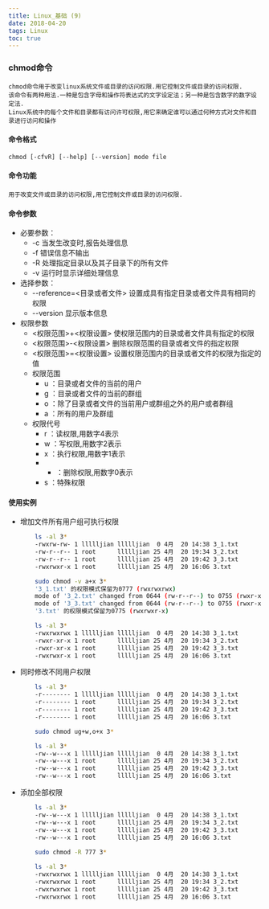 ```yaml
---
title: Linux_基础 (9)
date: 2018-04-20
tags: Linux
toc: true
---
```


### chmod命令
    chmod命令用于改变linux系统文件或目录的访问权限.用它控制文件或目录的访问权限.
    该命令有两种用法.一种是包含字母和操作符表达式的文字设定法；另一种是包含数字的数字设定法.
    Linux系统中的每个文件和目录都有访问许可权限,用它来确定谁可以通过何种方式对文件和目录进行访问和操作

<!-- more -->

#### 命令格式
    chmod [-cfvR] [--help] [--version] mode file

#### 命令功能
    用于改变文件或目录的访问权限,用它控制文件或目录的访问权限.

#### 命令参数
- 必要参数：
	* -c 当发生改变时,报告处理信息
	* -f 错误信息不输出
	* -R 处理指定目录以及其子目录下的所有文件
	* -v 运行时显示详细处理信息
- 选择参数：
	* --reference=<目录或者文件> 设置成具有指定目录或者文件具有相同的权限
	* --version 显示版本信息
- 权限参数
	* <权限范围>+<权限设置> 使权限范围内的目录或者文件具有指定的权限
	* <权限范围>-<权限设置> 删除权限范围的目录或者文件的指定权限
	* <权限范围>=<权限设置> 设置权限范围内的目录或者文件的权限为指定的值
    * 权限范围
        * u ：目录或者文件的当前的用户
        * g ：目录或者文件的当前的群组
        * o ：除了目录或者文件的当前用户或群组之外的用户或者群组
        * a ：所有的用户及群组  
    * 权限代号
        * r ：读权限,用数字4表示
        * w ：写权限,用数字2表示
        * x ：执行权限,用数字1表示
        * - ：删除权限,用数字0表示
        * s ：特殊权限

#### 使用实例
- 增加文件所有用户组可执行权限
    ```bash
        ls -al 3*
        -rwxrw-rw- 1 llllljian llllljian  0 4月  20 14:38 3_1.txt
        -rw-r--r-- 1 root      llllljian 25 4月  20 19:34 3_2.txt
        -rw-r--r-- 1 root      llllljian 25 4月  20 19:42 3_3.txt
        -rwxrwxr-x 1 root      llllljian 25 4月  20 16:06 3.txt

        sudo chmod -v a+x 3*
        '3_1.txt' 的权限模式保留为0777 (rwxrwxrwx)
        mode of '3_2.txt' changed from 0644 (rw-r--r--) to 0755 (rwxr-xr-x)
        mode of '3_3.txt' changed from 0644 (rw-r--r--) to 0755 (rwxr-xr-x)
        '3.txt' 的权限模式保留为0775 (rwxrwxr-x)

        ls -al 3*
        -rwxrwxrwx 1 llllljian llllljian  0 4月  20 14:38 3_1.txt
        -rwxr-xr-x 1 root      llllljian 25 4月  20 19:34 3_2.txt
        -rwxr-xr-x 1 root      llllljian 25 4月  20 19:42 3_3.txt
        -rwxrwxr-x 1 root      llllljian 25 4月  20 16:06 3.txt
    ```
- 同时修改不同用户权限
    ```bash
        ls -al 3*
        -r-------- 1 llllljian llllljian  0 4月  20 14:38 3_1.txt
        -r-------- 1 root      llllljian 25 4月  20 19:34 3_2.txt
        -r-------- 1 root      llllljian 25 4月  20 19:42 3_3.txt
        -r-------- 1 root      llllljian 25 4月  20 16:06 3.txt

        sudo chmod ug+w,o+x 3*

        ls -al 3*
        -rw--w---x 1 llllljian llllljian  0 4月  20 14:38 3_1.txt
        -rw--w---x 1 root      llllljian 25 4月  20 19:34 3_2.txt
        -rw--w---x 1 root      llllljian 25 4月  20 19:42 3_3.txt
        -rw--w---x 1 root      llllljian 25 4月  20 16:06 3.txt
    ```
- 添加全部权限
    ```bash
        ls -al 3*
        -rw--w---x 1 llllljian llllljian  0 4月  20 14:38 3_1.txt
        -rw--w---x 1 root      llllljian 25 4月  20 19:34 3_2.txt
        -rw--w---x 1 root      llllljian 25 4月  20 19:42 3_3.txt
        -rw--w---x 1 root      llllljian 25 4月  20 16:06 3.txt
        
        sudo chmod -R 777 3*

        ls -al 3*
        -rwxrwxrwx 1 llllljian llllljian  0 4月  20 14:38 3_1.txt
        -rwxrwxrwx 1 root      llllljian 25 4月  20 19:34 3_2.txt
        -rwxrwxrwx 1 root      llllljian 25 4月  20 19:42 3_3.txt
        -rwxrwxrwx 1 root      llllljian 25 4月  20 16:06 3.txt
    ```